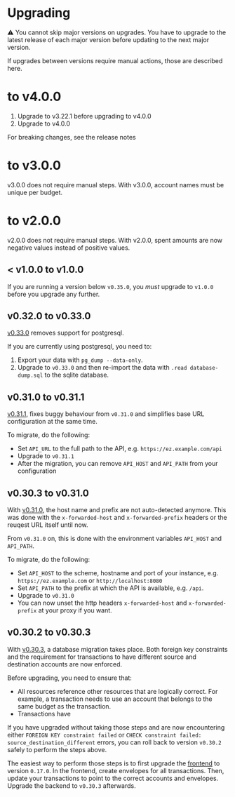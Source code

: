 # Upgrading

:warning: You cannot skip major versions on upgrades. You have to upgrade to the latest release of each major version before updating to the next major version.

If upgrades between versions require manual actions, those are described here.

# to v4.0.0

1. Upgrade to v3.22.1 before upgrading to v4.0.0
2. Upgrade to v4.0.0

For breaking changes, see the release notes

# to v3.0.0

v3.0.0 does not require manual steps. With v3.0.0, account names must be unique per budget.

# to v2.0.0

v2.0.0 does not require manual steps. With v2.0.0, spent amounts are now negative values instead of positive values.

## < v1.0.0 to v1.0.0

If you are running a version below `v0.35.0`, you _must_ upgrade to `v1.0.0` before you upgrade any further.

## v0.32.0 to v0.33.0

[v0.33.0](https://github.com/envelope-zero/backend/releases/tag/v0.33.0) removes support for postgresql.

If you are currently using postgresql, you need to:

1. Export your data with `pg_dump --data-only`.
2. Upgrade to `v0.33.0` and then re-import the data with `.read database-dump.sql` to the sqlite database.

## v0.31.0 to v0.31.1

[v0.31.1](https://github.com/envelope-zero/backend/releases/tag/v0.31.1), fixes buggy behaviour from `v0.31.0` and simplifies base URL configuration at the same time.

To migrate, do the following:

- Set `API_URL` to the full path to the API, e.g. `https://ez.example.com/api`
- Upgrade to `v0.31.1`
- After the migration, you can remove `API_HOST` and `API_PATH` from your configuration

## v0.30.3 to v0.31.0

With [v0.31.0](https://github.com/envelope-zero/backend/releases/tag/v0.31.0), the host name and prefix are not auto-detected anymore. This was done with the `x-forwarded-host` and `x-forwarded-prefix` headers or the reuqest URL itself until now.

From `v0.31.0` on, this is done with the environment variables `API_HOST` and `API_PATH`.

To migrate, do the following:

- Set `API_HOST` to the scheme, hostname and port of your instance, e.g. `https://ez.example.com` or `http://localhost:8080`
- Set `API_PATH` to the prefix at which the API is available, e.g. `/api`.
- Upgrade to `v0.31.0`
- You can now unset the http headers `x-forwarded-host` and `x-forwarded-prefix` at your proxy if you want.

## v0.30.2 to v0.30.3

With [v0.30.3](https://github.com/envelope-zero/backend/releases/tag/v0.30.3), a database migration takes place. Both foreign key constraints and the requirement for transactions to have different source and destination accounts are now enforced.

Before upgrading, you need to ensure that:

- All resources reference other resources that are logically correct. For example, a transaction needs to use an account that belongs to the same budget as the transaction.
- Transactions have

If you have upgraded without taking those steps and are now encountering either `FOREIGN KEY constraint failed` or `CHECK constraint failed: source_destination_different` errors, you can roll back to version `v0.30.2` safely to perform the steps above.

The easiest way to perform those steps is to first upgrade the [frontend](https://github.com/envelope-zero/frontend) to version `0.17.0`. In the frontend, create envelopes for all transactions. Then, update your transactions to point to the correct accounts and envelopes. Upgrade the backend to `v0.30.3` afterwards.
